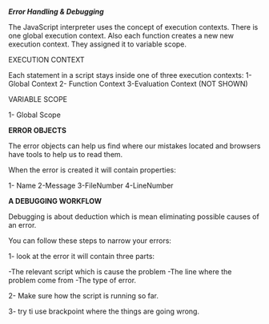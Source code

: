 ***Error Handling & Debugging***

The JavaScript interpreter uses the concept of execution contexts. There is one global execution context. Also each function creates a new new execution context. They assigned it  to variable scope.

EXECUTION CONTEXT 

Each statement in a script stays inside one of three
execution contexts:
1- Global Context
2- Function Context
3-Evaluation Context (NOT SHOWN)

VARIABLE SCOPE

1- Global Scope

**ERROR OBJECTS**

The error objects can help us find where our mistakes located and browsers have tools to help us to read them.

When the error is created it will contain properties:

1- Name
2-Message
3-FileNumber
4-LineNumber

**A DEBUGGING WORKFLOW**

Debugging is about deduction which is mean eliminating possible causes of an error. 

You can follow these steps to narrow your errors:

1- look at the error  it will contain three parts:

-The relevant script which is cause the problem
-The line where the problem come from
-The type of error.
  
  2- Make sure how the script is running so far.

  3- try ti use brackpoint where the things are going wrong. 
